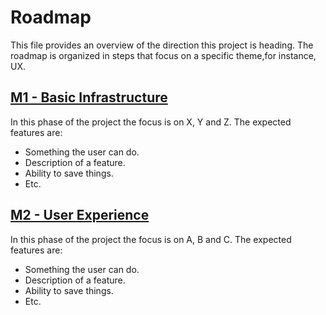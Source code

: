 # Roadmap

This file provides an overview of the direction this project is heading. The roadmap is organized in steps that focus on a specific theme,for instance, UX.

## [M1 - Basic Infrastructure](https://github.com/ccuffs/template-english/milestone/1)

In this phase of the project the focus is on X, Y and Z. The expected features are:

- Something the user can do.
- Description of a feature.
- Ability to save things.
- Etc.

## [M2 - User Experience](https://github.com/ccuffs/template-english/milestone/2)

In this phase of the project the focus is on A, B and C. The expected features are:

- Something the user can do.
- Description of a feature.
- Ability to save things.
- Etc.
